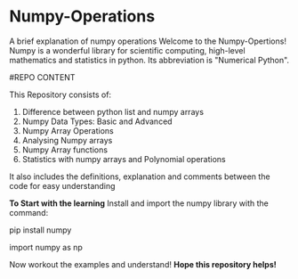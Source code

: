 # Numpy-Operations
A brief explanation of numpy operations
Welcome to the Numpy-Opertions!
Numpy is a wonderful library for scientific computing, high-level mathematics and statistics in python. Its abbreviation is "Numerical Python".

#REPO CONTENT

This Repository consists of:
1. Difference between python list and numpy arrays
2. Numpy Data Types: Basic and Advanced
3. Numpy Array Operations
4. Analysing Numpy arrays
5. Numpy Array functions
6. Statistics with numpy arrays and Polynomial operations

It also includes the definitions, explanation and comments between the code for easy understanding

**To Start with the learning**
Install and import the numpy library with the command:

pip install numpy

import numpy as np

Now workout the examples and understand!
**Hope this repository helps!**
